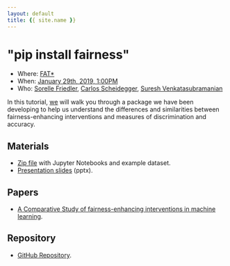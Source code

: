 ```yaml
---
layout: default
title: {{ site.name }}
---
```


# "pip install fairness"

* Where: [FAT*](https://fatconference.org/2019/acceptedtuts.html)
* When: [January 29th, 2019, 1:00PM](https://fatconference.org/2019/program.html)
* Who: [Sorelle Friedler](https://sorelle.friedler.net), [Carlos Scheidegger](https://cscheid.net), [Suresh Venkatasubramanian](http://www.cs.utah.edu/~suresh)

In this tutorial, [we](http://fairness.haverford.edu/) will walk you
through a package we have been developing to help us understand the
differences and similarities between fairness-enhancing interventions
and measures of discrimination and accuracy.

## Materials

* [Zip file](tutorial-notebooks.zip) with Jupyter Notebooks and example dataset.
* [Presentation slides](tutorial-slides.pptx) (pptx).

## Papers

* [A Comparative Study of fairness-enhancing interventions in machine learning](https://dl.acm.org/citation.cfm?id=3287589).

## Repository

* [GitHub Repository](https://github.com/algofairness/fairness-comparison).
